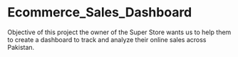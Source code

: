 # Ecommerce_Sales_Dashboard
Objective of this project the owner of the Super Store wants us to help them to create a dashboard to track and analyze their online sales across Pakistan.
